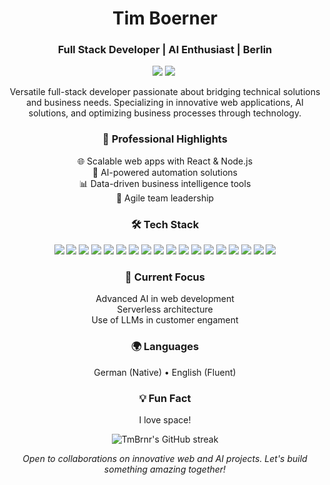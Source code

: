 <h1 align="center">Tim Boerner</h1>
<h3 align="center">Full Stack Developer | AI Enthusiast | Berlin</h3>

<p align="center">
  <a href="https://linkedin.com/in/tmbrnr"><img src="https://img.shields.io/badge/-LinkedIn-0077B5?style=for-the-badge&logo=linkedin&logoColor=white"/></a>
  <a href="mailto:tim@boernergroup.de"><img src="https://img.shields.io/badge/-Email-D14836?style=for-the-badge&logo=gmail&logoColor=white"/></a>
  <img src="https://komarev.com/ghpvc/?username=TmBrnr&style=for-the-badge&color=blue" alt=""/>
</p>

<p align="center">
Versatile full-stack developer passionate about bridging technical solutions and business needs. Specializing in innovative web applications, AI solutions, and optimizing business processes through technology.
</p>

<h3 align="center">💼 Professional Highlights</h3>

<p align="center">
🌐 Scalable web apps with React & Node.js<br>
🧠 AI-powered automation solutions<br>
📊 Data-driven business intelligence tools<br>
🚀 Agile team leadership
</p>

<h3 align="center">🛠️ Tech Stack</h3>

<p align="center">
  <img src="https://img.shields.io/badge/-JavaScript-F7DF1E?style=flat-square&logo=javascript&logoColor=black" />
  <img src="https://img.shields.io/badge/-TypeScript-3178C6?style=flat-square&logo=typescript&logoColor=white" />
  <img src="https://img.shields.io/badge/-React-61DAFB?style=flat-square&logo=react&logoColor=black" />
  <img src="https://img.shields.io/badge/-Next.js-000000?style=flat-square&logo=next.js&logoColor=white" />
  <img src="https://img.shields.io/badge/-Node.js-339933?style=flat-square&logo=Node.js&logoColor=white" />
  <img src="https://img.shields.io/badge/-HTML5-E34F26?style=flat-square&logo=html5&logoColor=white" />
  <img src="https://img.shields.io/badge/-CSS3-1572B6?style=flat-square&logo=css3&logoColor=white" />
  <img src="https://img.shields.io/badge/-Tailwind_CSS-38B2AC?style=flat-square&logo=tailwind-css&logoColor=white" />
  <img src="https://img.shields.io/badge/-MongoDB-47A248?style=flat-square&logo=mongodb&logoColor=white" />
  <img src="https://img.shields.io/badge/-SQL-4479A1?style=flat-square&logo=mysql&logoColor=white" />
  <img src="https://img.shields.io/badge/-NoSQL-4DB33D?style=flat-square&logo=mongodb&logoColor=white" />
  <img src="https://img.shields.io/badge/-REST_API-FF6C37?style=flat-square&logo=postman&logoColor=white" />
  <img src="https://img.shields.io/badge/-Google_Cloud-4285F4?style=flat-square&logo=google-cloud&logoColor=white" />
  <img src="https://img.shields.io/badge/-Vercel-000000?style=flat-square&logo=vercel&logoColor=white" />
  <img src="https://img.shields.io/badge/-OpenAI-412991?style=flat-square&logo=openai&logoColor=white" />
  <img src="https://img.shields.io/badge/-VS_Code-007ACC?style=flat-square&logo=visual-studio-code&logoColor=white" />
  <img src="https://img.shields.io/badge/-Figma-F24E1E?style=flat-square&logo=figma&logoColor=white" />
  <img src="https://img.shields.io/badge/-python-3670A0?style=flat-square&logo=pythonlogoColor=white" />
</p>

<h3 align="center">🌱 Current Focus</h3>

<p align="center">
Advanced AI in web development<br>
Serverless architecture<br>
Use of LLMs in customer engament
</p>

<h3 align="center">🌍 Languages</h3>

<p align="center">
German (Native) • English (Fluent)
</p>

<h3 align="center">💡 Fun Fact</h3>

<p align="center">
I love space!
</p>

<p align="center">
  <img src="https://github-readme-streak-stats.herokuapp.com/?user=TmBrnr&theme=dark" alt="TmBrnr's GitHub streak"/>
</p>

<p align="center">
  <i>Open to collaborations on innovative web and AI projects. Let's build something amazing together!</i>
</p>
